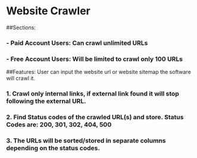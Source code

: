 # Website Crawler

##Sections:
### - Paid Account Users: Can crawl unlimited URLs
### - Free Account Users: Will be limited to crawl only 100 URLs

##Features:
User can input the website url or website sitemap the software will crawl it.

### 1. Crawl only internal links, if external link found it will stop following the external URL.
### 2. Find Status codes of the crawled URL(s) and store. Status Codes are: 200, 301, 302, 404, 500
### 3. The URLs will be sorted/stored in separate columns depending on the status codes.
